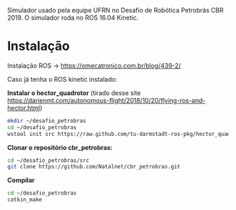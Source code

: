 Simulador usado pela equipe UFRN no Desafio de Robótica Petrobrás CBR 2019. O simulador roda no ROS 16.04 Kinetic.

# Instalação

Instalação ROS -> https://omecatronico.com.br/blog/439-2/

Caso já tenha o ROS kinetic instalado:

**Instalar o hector_quadrotor** (tirado desse site https://darienmt.com/autonomous-flight/2018/10/20/flying-ros-and-hector.html)

```bash
mkdir ~/desafio_petrobras
cd ~/desafio_petrobras
wstool init src https://raw.github.com/tu-darmstadt-ros-pkg/hector_quadrotor/kinetic-devel/tutorials.rosinstall
```

**Clonar o repositório cbr_petrobras:**

```bash
cd ~/desafio_petrobras/src
git clone https://github.com/Natalnet/cbr_petrobras.git
```

**Compilar**

```bash
cd ~/desafio_petrobras
catkin_make
```

